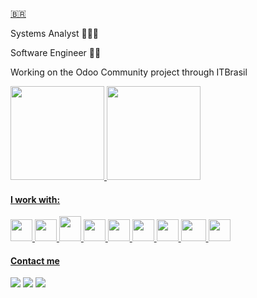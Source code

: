 [🇧🇷️](https://github.com/iFallenHunt/iFallenHunt-ptbr/blob/main/README-PTBR.md)

Systems Analyst 👨🏾‍🎓

Software Engineer ✍🏾

Working on the Odoo Community project through ITBrasil

<div>
<a href="https://github.com/iFallenHunt">

<img height="150em" src="https://github-readme-stats-sigma-five.vercel.app/api?username=ifallenhunt&show_icons=true&theme=midnight-purple&include_all_commits=true&rank_icon=default&count_private=true"/>   

<img height="150em" src="https://github-readme-stats.vercel.app/api/top-langs/?username=ifallenhunt&layout=donut&hide=PHP,Swift&exclude_repo=YoutubeChannel&langs_count=5&theme=midnight-purple"/>

</div>

#### I work with:

<img src="https://cdn.jsdelivr.net/gh/devicons/devicon/icons/python/python-original.svg" width="35" height="35"/>  <img src="https://cdn.jsdelivr.net/gh/devicons/devicon@latest/icons/javascript/javascript-original.svg" width="35" height="35"/> <img src="https://cdn.jsdelivr.net/gh/devicons/devicon/icons/java/java-original-wordmark.svg" width="35" height="40"/>  <img src="https://cdn.jsdelivr.net/gh/devicons/devicon@latest/icons/docker/docker-original.svg" width="35" height="35"/>  <img src="https://cdn.jsdelivr.net/gh/devicons/devicon@latest/icons/linux/linux-original.svg" width="35" height="35"/>  <img src="https://cdn.jsdelivr.net/gh/devicons/devicon@latest/icons/vscode/vscode-original.svg" width="35" height="35"/>  <img src="https://cdn.jsdelivr.net/gh/devicons/devicon@latest/icons/amazonwebservices/amazonwebservices-original-wordmark.svg" width="35" height="35"/>  <img src="https://cdn.jsdelivr.net/gh/devicons/devicon@latest/icons/mysql/mysql-original-wordmark.svg" width="40" height="35"/>   <img src="https://cdn.jsdelivr.net/gh/devicons/devicon@latest/icons/spring/spring-original.svg" width="35" height="35"/>   

#### Contact me

<div>
<a href="https://instagram.com/slucasxs" target="_blank"><img src="https://img.shields.io/badge/-Instagram-%23E4405F?style=for-the-badge&logo=instagram&logoColor=white" target="_blank"></a>
<a href = "mailto:luksantos.silva@gmail.com"><img src="https://img.shields.io/badge/Gmail-D14836?style=for-the-badge&logo=gmail&logoColor=white" target="_blank"></a>
<a href="https://www.linkedin.com/in/santos-lucas96dev/" target="_blank"><img src="https://img.shields.io/badge/-LinkedIn-%230077B5?style=for-the-badge&logo=linkedin&logoColor=white" target="_blank"></a>   
</div>
